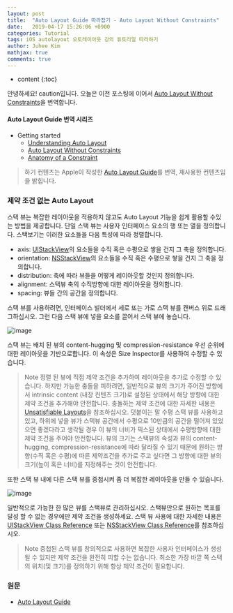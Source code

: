 ```yaml
---
layout: post
title:  "Auto Layout Guide 따라잡기 - Auto Layout Without Constraints"
date:   2019-04-17 15:26:06 +0900
categories: Tutorial
tags: iOS autolayout 오토레이아웃 강의 튜토리얼 따라하기
author: Juhee Kim
mathjax: true
comments: true
---
```


* content
{:toc}

안녕하세요! caution입니다. 오늘은 이전 포스팅에 이어서 [Auto Layout Without Constraints](https://developer.apple.com/library/archive/documentation/UserExperience/Conceptual/AutolayoutPG/AutoLayoutWithoutConstraints.html#//apple_ref/doc/uid/TP40010853-CH8-SW1)을 번역합니다.

#### Auto Layout Guide 번역 시리즈
* Getting started
  * [Understanding Auto Layout](https://caution-dev.github.io/tutorial/2019/04/10/Auto-Layout-Giuide-Getting-Started-1.html)
  * [Auto Layout Without Constraints](https://caution-dev.github.io/tutorial/2019/04/10/Auto-Layout-Giuide-Getting-Started-2.html)
  * [Anatomy of a Constraint](https://caution-dev.github.io/tutorial/2019/04/10/Auto-Layout-Giuide-Getting-Started-3.html)

> 하기 컨텐츠는 Apple이 작성한 [Auto Layout Guide](https://developer.apple.com/library/archive/documentation/UserExperience/Conceptual/AutolayoutPG/AutoLayoutWithoutConstraints.html#//apple_ref/doc/uid/TP40010853-CH8-SW1)를 번역, 재사용한 컨텐츠임을 밝힙니다.


### 제약 조건 없는 Auto Layout
스택 뷰는 복잡한 레이아웃을 적용하지 않고도 Auto Layout 기능을 쉽게 활용할 수있는 방법을 제공합니다. 단일 스택 뷰는 사용자 인터페이스 요소의 행 또는 열을 정의합니다. 스택보기는 이러한 요소들을 다음 특성에 따라 정렬합니다.
* axis: [UIStackView](https://developer.apple.com/documentation/uikit/uistackview)의 요소들을 수직 혹은 수평으로 쌓을 건지 그 축을 정의합니다.
* orientation: [NSStackView](https://developer.apple.com/documentation/appkit/nsstackview)의 요소들을 수직 혹은 수평으로 쌓을 건지 그 축을 정의합니다.
* distribution: 축에 따라 뷰들을 어떻게 레이아웃할 것인지 정의합니다.
* alignment: 스택뷰 축의 수직방향에 대한 레이아웃을 정의합니다.
* spacing: 뷰들 간의 공간을 정의합니다.

스택 뷰를 사용하려면, 인터페이스 빌더에서 세로 또는 가로 스택 뷰를 캔버스 위로 드래그하십시오. 그런 다음 스택 뷰에 넣을 요소를 끌어서 스택 뷰에 놓습니다.

![image](https://developer.apple.com/library/archive/documentation/UserExperience/Conceptual/AutolayoutPG/Art/IB_StackView_Simple_2x.png)

스택 뷰는 배치 된 뷰의 content-hugging 및 compression-resistance 우선 순위에 대한 레이아웃을 기반으로합니다. 이 속성은 Size Inspector를 사용하여 수정할 수 있습니다.

> Note
정렬 된 뷰에 직접 제약 조건을 추가하여 레이아웃을 추가로 수정할 수 있습니다. 하지만 가능한 충돌을 피하려면, 일반적으로 뷰의 크기가 주어진 방향에서 intrinsic content (내장 컨텐츠 크기)로 설정된 상태에서 해당 방향에 대한 제약 조건을 추가해야 안전합니다. 충돌하는 제약 조건에 대한 자세한 내용은 [Unsatisfiable Layouts](https://developer.apple.com/library/archive/documentation/UserExperience/Conceptual/AutolayoutPG/ConflictingLayouts.html#//apple_ref/doc/uid/TP40010853-CH19-SW1)을 참조하십시오.
> 덧붙이는 말
수평 스택 뷰를 사용하고 있고, 하위에 넣을 뷰가 스택뷰 공간에서 수평으로 10만큼의 공간을 떨어져 있었으면 좋겠다라고 생각될 경우 이 뷰의 너비가 픽스된 상태에서 수평방향에 대한 제약 조건을 주어야 안전합니다. 뷰의 크기는 스택뷰의 속성과 뷰의 content-hugging, compression-resistance에 따라 달라질 수 있기 때문에 원하는 방향(수직 혹은 수평)에 따른 제약조건을 추가로 주고 싶다면 그 방향에 대한 뷰의 크기(높이 혹은 너비)를 지정해주는 것이 안전합니다.

또한 스택 뷰 내에 다른 스택 뷰를 중첩시켜 좀 더 복잡한 레이아웃을 만들 수 있습니다.

![image](https://developer.apple.com/library/archive/documentation/UserExperience/Conceptual/AutolayoutPG/Art/IB_StackView_NestedStacks_2x.png)

일반적으로 가능한 한 많은 뷰를 스택뷰로 관리하십시오. 스택뷰만으로 원하는 목표를 달성 할 수 없는 경우에만 제약 조건을 생성하세요. 스택 뷰 사용에 대한 자세한 내용은 [UIStackView Class Reference](https://developer.apple.com/documentation/uikit/uistackview) 또는 [NSStackView Class Reference](https://developer.apple.com/documentation/appkit/nsstackview)를 참조하십시오.

> Note
중첩된 스택 뷰를 창의적으로 사용하면 복잡한 사용자 인터페이스가 생성 될 수 있지만 제약 조건을 완전히 피할 수는 없습니다. 최소한 가장 바깥 쪽 스택의 위치(및 크기)를 정의하기 위해 항상 제약 조건이 필요합니다.

### 원문
 * [Auto Layout Guide](https://developer.apple.com/library/archive/documentation/UserExperience/Conceptual/AutolayoutPG/index.html#//apple_ref/doc/uid/TP40010853-CH7-SW1)
